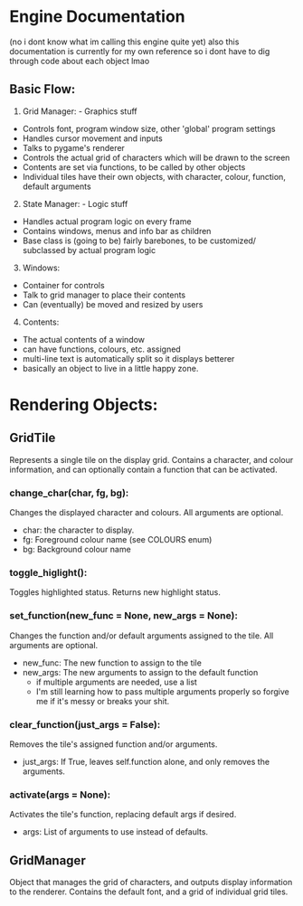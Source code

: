 # Engine Documentation

(no i dont know what im calling this engine quite yet)
also this documentation is currently for my own reference so i dont have to dig through code about each object lmao

## Basic Flow:

1. Grid Manager: - Graphics stuff
 * Controls font, program window size, other 'global' program settings
 * Handles cursor movement and inputs
 * Talks to pygame's renderer
 * Controls the actual grid of characters which will be drawn to the screen
 * Contents are set via functions, to be called by other objects
 * Individual tiles have their own objects, with character, colour, function, default arguments

2. State Manager: - Logic stuff
 * Handles actual program logic on every frame
 * Contains windows, menus and info bar as children
 * Base class is (going to be) fairly barebones, to be customized/ subclassed by actual program logic

3. Windows:
 * Container for controls
 * Talk to grid manager to place their contents
 * Can (eventually) be moved and resized by users

4. Contents:
 * The actual contents of a window
 * can have functions, colours, etc. assigned
 * multi-line text is automatically split so it displays betterer
 * basically an object to live in a little happy zone.



# Rendering Objects:

## GridTile
Represents a single tile on the display grid. Contains a character, and colour information, and can optionally contain a function that can be activated.

### change_char(char, fg, bg):
Changes the displayed character and colours. All arguments are optional.
* char: the character to display.
* fg: Foreground colour name (see COLOURS enum)
* bg: Background colour name


### toggle_higlight():
Toggles highlighted status.
Returns new highlight status.

### set_function(new_func = None, new_args = None):
Changes the function and/or default arguments assigned to the tile. All arguments are optional.
* new_func: The new function to assign to the tile
* new_args: The new arguments to assign to the default function
    * if multiple arguments are needed, use a list
    * I'm still learning how to pass multiple arguments properly so forgive me if it's messy or breaks your shit.

### clear_function(just_args = False):
Removes the tile's assigned function and/or arguments. 
* just_args: If True, leaves self.function alone, and only removes the arguments.


### activate(args = None):
Activates the tile's function, replacing default args if desired.
* args: List of arguments to use instead of defaults. 


## GridManager
Object that manages the grid of characters, and outputs display information to the renderer. 
Contains the default font, and a grid of individual grid tiles.

